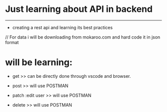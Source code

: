 # Just learning about API in backend
---

- creating a rest api and learning its best practices


// For data i will be downloading from mokaroo.com and hard code it in json format

# will be learning: 
- get >> can be directly done through   vscode and browser.

- post >> will use POSTMAN
- patch :edit user >> will use POSTMAN
- delete >> will use POSTMAN